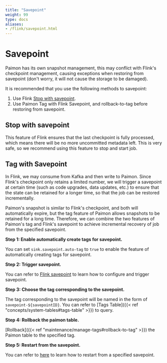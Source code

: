 ```yaml
---
title: "Savepoint"
weight: 99
type: docs
aliases:
- /flink/savepoint.html
---
```

<!--
Licensed to the Apache Software Foundation (ASF) under one
or more contributor license agreements.  See the NOTICE file
distributed with this work for additional information
regarding copyright ownership.  The ASF licenses this file
to you under the Apache License, Version 2.0 (the
"License"); you may not use this file except in compliance
with the License.  You may obtain a copy of the License at

  http://www.apache.org/licenses/LICENSE-2.0

Unless required by applicable law or agreed to in writing,
software distributed under the License is distributed on an
"AS IS" BASIS, WITHOUT WARRANTIES OR CONDITIONS OF ANY
KIND, either express or implied.  See the License for the
specific language governing permissions and limitations
under the License.
-->

# Savepoint

Paimon has its own snapshot management, this may conflict with Flink's checkpoint management, causing exceptions when
restoring from savepoint (don't worry, it will not cause the storage to be damaged).

It is recommended that you use the following methods to savepoint:

1. Use Flink [Stop with savepoint](https://nightlies.apache.org/flink/flink-docs-stable/docs/ops/state/savepoints/#stopping-a-job-with-savepoint).
2. Use Paimon Tag with Flink Savepoint, and rollback-to-tag before restoring from savepoint.

## Stop with savepoint

This feature of Flink ensures that the last checkpoint is fully processed, which means there will be no more uncommitted
metadata left. This is very safe, so we recommend using this feature to stop and start job.

## Tag with Savepoint

In Flink, we may consume from Kafka and then write to Paimon. Since Flink's checkpoint only retains a limited number,
we will trigger a savepoint at certain time (such as code upgrades, data updates, etc.) to ensure that the state can
be retained for a longer time, so that the job can be restored incrementally.

Paimon's snapshot is similar to Flink's checkpoint, and both will automatically expire, but the tag feature of Paimon
allows snapshots to be retained for a long time. Therefore, we can combine the two features of Paimon's tag and Flink's
savepoint to achieve incremental recovery of job from the specified savepoint.

**Step 1: Enable automatically create tags for savepoint.**

You can set `sink.savepoint.auto-tag` to `true` to enable the feature of automatically creating tags for savepoint.

**Step 2: Trigger savepoint.**

You can refer to [Flink savepoint](https://nightlies.apache.org/flink/flink-docs-stable/docs/ops/state/savepoints/#operations)
to learn how to configure and trigger savepoint.

**Step 3: Choose the tag corresponding to the savepoint.**

The tag corresponding to the savepoint will be named in the form of `savepoint-${savepointID}`. You can refer to
[Tags Table]({{< ref "concepts/system-tables#tags-table" >}}) to query.

**Step 4: Rollback the paimon table.**

[Rollback]({{< ref "maintenance/manage-tags#rollback-to-tag" >}}) the Paimon table to the specified tag.

**Step 5: Restart from the savepoint.**

You can refer to [here](https://nightlies.apache.org/flink/flink-docs-stable/docs/ops/state/savepoints/#resuming-from-savepoints) to learn how to restart from a specified savepoint.
